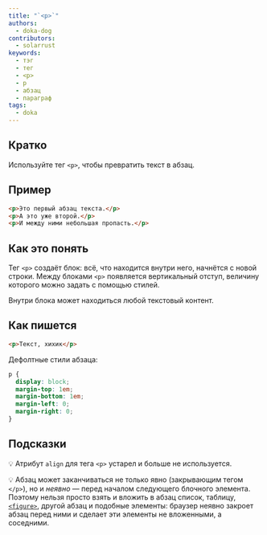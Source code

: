 ```yaml
---
title: "`<p>`"
authors:
  - doka-dog
contributors:
  - solarrust
keywords:
  - тэг
  - тег
  - <p>
  - p
  - абзац
  - параграф
tags:
  - doka
---
```


## Кратко

Используйте тег `<p>`, чтобы превратить текст в абзац.

## Пример

```html
<p>Это первый абзац текста.</p>
<p>А это уже второй.</p>
<p>И между ними небольшая пропасть.</p>
```

## Как это понять

Тег `<p>` создаёт блок: всё, что находится внутри него, начнётся с новой строки. Между блоками `<p>` появляется вертикальный отступ, величину которого можно задать с помощью стилей.

Внутри блока может находиться любой текстовый контент.

## Как пишется

```html
<p>Текст, хихик</p>
```

Дефолтные стили абзаца:

```css
p {
  display: block;
  margin-top: 1em;
  margin-bottom: 1em;
  margin-left: 0;
  margin-right: 0;
}
```

## Подсказки

💡 Атрибут `align` для тега `<p>` устарел и больше не используется.

💡 Абзац может заканчиваться не только явно (закрывающим тегом `</p>`), но и _неявно_ — перед началом следующего блочного элемента. Поэтому нельзя просто взять и вложить в абзац список, таблицу, [`<figure>`](/html/figure-figcaption/), другой абзац и подобные элементы: браузер неявно закроет абзац перед ними и сделает эти элементы не вложенными, а соседними.
